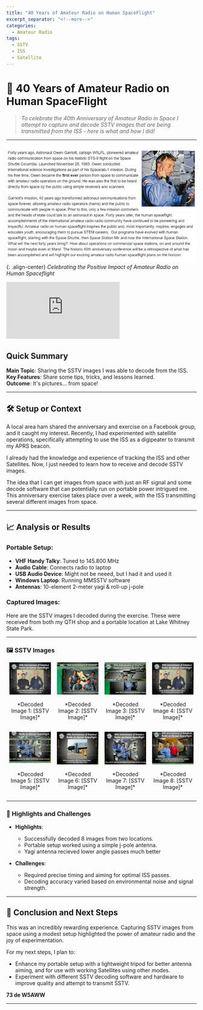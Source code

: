 ```yaml
---
title: "40 Years of Amateur Radio on Human SpaceFlight"
excerpt_separator: "<!--more-->"
categories:
  - Amateur Radio
tags:
  - SSTV
  - ISS
  - Satellite
---
```


# 📡 40 Years of Amateur Radio on Human SpaceFlight

> *To celebrate the 40th Anniversary of Amateur Radio in Space I attempt to capture and decode SSTV images that are being transmitted from the ISS - here is what and how I did!*

---

![Official ARISS](/images/official_40.png){: .align-center}
*Celebrating the Positive Impact of Amateur Radio on Human Spaceflight*

![source](https://www.ariss.org/overview.html)

## Quick Summary
**Main Topic**: Sharing the SSTV images I was able to decode from the ISS.  
**Key Features**: Share some tips, tricks, and lessons learned.  
**Outcome**: It's pictures... from space!   

<!--more-->

---

## 🛠 Setup or Context

A local area ham shared the anniversary and exercise on a Facebook group, and it caught my interest. Recently, I had experimented with satellite operations, specifically attempting to use the ISS as a digipeater to transmit my APRS beacon.

I already had the knowledge and experience of tracking the ISS and other Satellites. Now, I just needed to learn how to receive and decode SSTV images.  

The idea that I can get images from space with just an RF signal and some decode software that can potentially run on portable power intrigued me. This anniversary exercise takes place over a week, with the ISS transmitting several different images from space.

---

## 📈 Analysis or Results

### Portable Setup:
- **VHF Handy Talky**: Tuned to 145.800 MHz
- **Audio Cable**: Connects radio to laptop
- **USB Audio Device**: Might not be neeed, but I had it and used it
- **Windows Laptop**: Running MMSSTV software
- **Antennas**: 10-element 2-meter yagi & roll-up j-pole

### Captured Images:
Here are the SSTV images I decoded during the exercise. These were received from both my QTH shop and a portable location at Lake Whitney State Park.

---

### 🖼 SSTV Images

<div style="display: flex; flex-wrap: wrap; gap: 16px; justify-content: center;">

<div style="flex: 1 1 calc(25% - 16px); max-width: calc(25% - 16px); text-align: center;">
  <img src="/images/40th_ham_space_4.png" alt="SSTV Image 1" style="width: 100%;">
  <p>*Decoded Image 1: [SSTV Image]*</p>
</div>

<div style="flex: 1 1 calc(25% - 16px); max-width: calc(25% - 16px); text-align: center;">
  <img src="/images/40th_ham_space_9.png" alt="SSTV Image 2" style="width: 100%;">
  <p>*Decoded Image 2: [SSTV Image]*</p>
</div>

<div style="flex: 1 1 calc(25% - 16px); max-width: calc(25% - 16px); text-align: center;">
  <img src="/images/40th_ham_space_8.png" alt="SSTV Image 3" style="width: 100%;">
  <p>*Decoded Image 3: [SSTV Image]*</p>
</div>

<div style="flex: 1 1 calc(25% - 16px); max-width: calc(25% - 16px); text-align: center;">
  <img src="/images/40th_ham_space_6.png" alt="SSTV Image 4" style="width: 100%;">
  <p>*Decoded Image 4: [SSTV Image]*</p>
</div>

<div style="flex: 1 1 calc(25% - 16px); max-width: calc(25% - 16px); text-align: center;">
  <img src="/images/40th_ham_space_5.png" alt="SSTV Image 5" style="width: 100%;">
  <p>*Decoded Image 5: [SSTV Image]*</p>
</div>

<div style="flex: 1 1 calc(25% - 16px); max-width: calc(25% - 16px); text-align: center;">
  <img src="/images/40th_ham_space_3.png" alt="SSTV Image 6" style="width: 100%;">
  <p>*Decoded Image 6: [SSTV Image]*</p>
</div>

<div style="flex: 1 1 calc(25% - 16px); max-width: calc(25% - 16px); text-align: center;">
  <img src="/images/40th_ham_space_2.png" alt="SSTV Image 7" style="width: 100%;">
  <p>*Decoded Image 7: [SSTV Image]*</p>
</div>

<div style="flex: 1 1 calc(25% - 16px); max-width: calc(25% - 16px); text-align: center;">
  <img src="/images/40th_ham_space_1.png" alt="SSTV Image 8" style="width: 100%;">
  <p>*Decoded Image 8: [SSTV Image]*</p>
</div>

</div>

---

### 🌟 Highlights and Challenges

- **Highlights**:
  - Successfully decoded 8 images from two locations.
  - Portable setup worked using a simple j-pole antenna.
  - Yagi antenna recieved lower angle passes much better

- **Challenges**:
  - Required precise timing and aiming for optimal ISS passes.
  - Decoding accuracy varied based on environmental noise and signal strength.

---

## 🧭 Conclusion and Next Steps

This was an incredibly rewarding experience. Capturing SSTV images from space using a modest setup highlighted the power of amateur radio and the joy of experimentation.  

For my next steps, I plan to:
- Enhance my portable setup with a lightweight tripod for better antenna aiming, and for use with working Satellites using other modes.
- Experiment with different SSTV decoding software and hardware to improve quality and attempt to transmit SSTV.

**73 de W5AWW**

---

